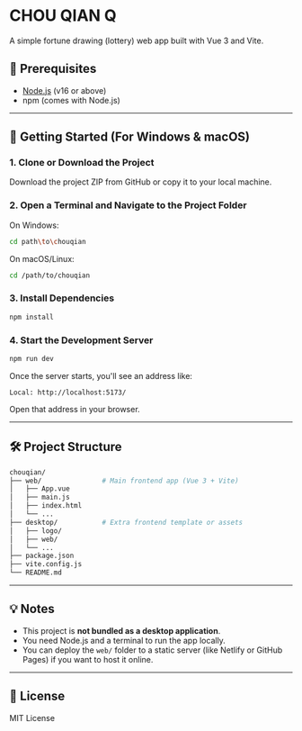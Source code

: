 # CHOU QIAN Q

A simple fortune drawing (lottery) web app built with Vue 3 and Vite.

## 🧰 Prerequisites

- [Node.js](https://nodejs.org/en) (v16 or above)
- npm (comes with Node.js)

---

## 🚀 Getting Started (For Windows & macOS)

### 1. Clone or Download the Project

Download the project ZIP from GitHub or copy it to your local machine.

### 2. Open a Terminal and Navigate to the Project Folder

On Windows:
```bash
cd path\to\chouqian
````

On macOS/Linux:

```bash
cd /path/to/chouqian
```

### 3. Install Dependencies

```bash
npm install
```

### 4. Start the Development Server

```bash
npm run dev
```

Once the server starts, you'll see an address like:

```
Local: http://localhost:5173/
```

Open that address in your browser.

---

## 🛠 Project Structure

```bash
chouqian/
├── web/               # Main frontend app (Vue 3 + Vite)
│   ├── App.vue
│   ├── main.js
│   ├── index.html
│   └── ...
├── desktop/           # Extra frontend template or assets
│   ├── logo/
│   ├── web/
│   └── ...
├── package.json
├── vite.config.js
└── README.md
```

---

## 💡 Notes

* This project is **not bundled as a desktop application**.
* You need Node.js and a terminal to run the app locally.
* You can deploy the `web/` folder to a static server (like Netlify or GitHub Pages) if you want to host it online.

---

## 📮 License

MIT License


